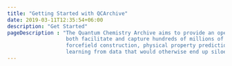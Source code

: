 ```yaml
---
title: "Getting Started with QCArchive"
date: 2019-03-11T12:35:54+06:00
description: "Get Started"
pageDescription : "The Quantum Chemistry Archive aims to provide an open, community-wide quantum chemistry database to 
                   both facilitate and capture hundreds of millions of hours of computing time to enable large-scale 
                   forcefield construction, physical property prediction, new methodology assessment, and machine 
                   learning from data that would otherwise end up siloed or inaccessible."
---
```


